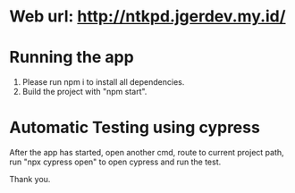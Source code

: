 # Web url: http://ntkpd.jgerdev.my.id/
# Running the app

1. Please run npm i to install all dependencies.
2. Build the project with "npm start".

# Automatic Testing using cypress
After the app has started, open another cmd, route to current project path, run "npx cypress open" to open cypress and run the test.

Thank you.
